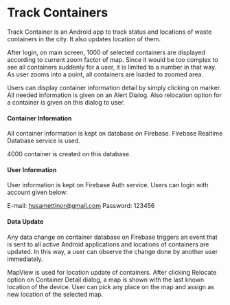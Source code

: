 # Track Containers

Track Container is an Android app to track status and locations of waste containers in the city. It also updates location of them.

After login, on main screen, 1000 of selected containers are displayed according to current zoom factor of map. Since it would be too complex to see all containers suddenly for a user, it is limited to a number in that way. As user zooms into a point, all containers are loaded to zoomed area. 

Users can display container information detail by simply clicking on marker. All needed information is given on an Alert Dialog. Also relocation option for a container is given on this dialog to user.

#### Container Information
 All container information is kept on database on Firebase. Firebase Realtime Database service is used.
 
 4000 container is created on this database.
 
#### User Information
 User information is kept on Firebase Auth service. Users can login with account given below:
 
 E-mail: husamettinor@gmail.com
 Password: 123456

#### Data Update
Any data change on container database on Firebase triggers an event that is sent to all active Android applications and locations of containers are updated. In this way, a user can observe the change done by another user immediately.

MapView is used for location update of containers. After clicking Relocate option on Container Detail dialog, a map is shown with the last known location of the device. User can pick any place on the map and assign as new location of the selected map.


